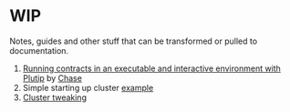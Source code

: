 # WIP

Notes, guides and other stuff that can be transformed or pulled to documentation.

1. [Running contracts in an executable and interactive environment with Plutip](../doc-notes/interactive-plutip.md) by [Chase](https://github.com/TotallyNotChase)
2. Simple starting up cluster [example](../local-cluster/README.md)
3. [Cluster tweaking](../doc-notes/cluster-tweaking.md)
